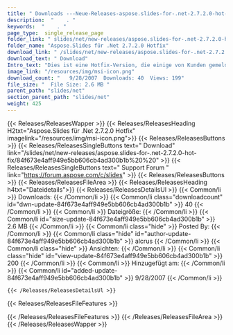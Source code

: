 ```yaml
---
title: " Downloads ---Neue-Releases-aspose.slides-for-.net-2.7.2.0-hot-fix . "
description:  "    . " 
keywords:  "    . " 
page_type:  single_release_page
folder_link: " slides/net/new-releases/aspose.slides-for-.net-2.7.2.0-hot-fix/"
folder_name: "Aspose.Slides für .Net 2.7.2.0 Hotfix"
download_link: " /slides/net/new-releases/aspose.slides-for-.net-2.7.2.0-hot-fix/84f673e4aff949e5bb606cb4ad300b1b"
download_text: " Download"
Intro_text: "Dies ist eine Hotfix-Version, die einige von Kunden gemeldete Probleme behebt.Aspose.Sli..."
image_link: "/resources/img/msi-icon.png"
download_count: "   9/28/2007  Downloads: 40  Views: 199"
file_size: "  File Size: 2.6 MB "
parent_path: "slides/net"
section_parent_path: "slides/net"
weight: 425
---
```


{{< Releases/ReleasesWapper >}}
  {{< Releases/ReleasesHeading H2txt="Aspose.Slides für .Net 2.7.2.0 Hotfix" imagelink="/resources/img/msi-icon.png">}}
  {{< Releases/ReleasesButtons >}}
    {{< Releases/ReleasesSingleButtons text=" Download" link="/slides/net/new-releases/aspose.slides-for-.net-2.7.2.0-hot-fix/84f673e4aff949e5bb606cb4ad300b1b%20%20" >}}
    {{< Releases/ReleasesSingleButtons text=" Support Forum " link="https://forum.aspose.com/c/slides" >}}
  {{< Releases/ReleasesButtons >}}
  {{< Releases/ReleasesFileArea >}}
    {{< Releases/ReleasesHeading h4txt="Dateidetails">}}
    {{< Releases/ReleasesDetailsUl >}}
            {{< Common/li >}} Downloads: {{< /Common/li >}}
      {{< Common/li class="downloadcount" id="dwn-update-84f673e4aff949e5bb606cb4ad300b1b" >}} 40 {{< /Common/li >}}
      {{< Common/li >}} Dateigröße: {{< /Common/li >}}
      {{< Common/li id="size-update-84f673e4aff949e5bb606cb4ad300b1b" >}} 2.6 MB {{< /Common/li >}} 
      {{< Common/li  class="hide" >}} Posted By: {{< /Common/li >}} 
      {{< Common/li class="hide" id="author-update-84f673e4aff949e5bb606cb4ad300b1b" >}} alcrus {{< /Common/li >}}
      {{< Common/li class="hide" >}} Ansichten: {{< /Common/li >}}
      {{< Common/li class="hide" id="view-update-84f673e4aff949e5bb606cb4ad300b1b" >}} 200 {{< /Common/li >}}
      {{< Common/li >}} Hinzugefügt am: {{< /Common/li >}}
      {{< Common/li id="added-update-84f673e4aff949e5bb606cb4ad300b1b" >}} 9/28/2007 {{< /Common/li >}} 

    {{< /Releases/ReleasesDetailsUl >}}

  {{< Releases/ReleasesFileFeatures >}}
      
  {{< /Releases/ReleasesFileFeatures >}}
 {{< /Releases/ReleasesFileArea >}}
{{< /Releases/ReleasesWapper >}}



